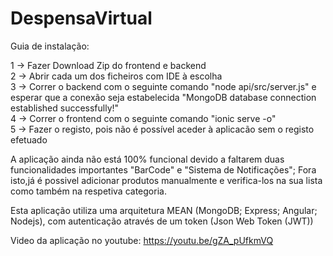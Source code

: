 # DespensaVirtual
Guia de instalação:

1 -> Fazer Download Zip do frontend e backend<br />
2 -> Abrir cada um dos ficheiros com IDE à escolha<br />
3 -> Correr o backend com o seguinte comando "node api/src/server.js" e esperar que a conexão seja estabelecida "MongoDB database connection established successfully!"<br />
4 -> Correr o frontend com o seguinte comando "ionic serve -o"<br />
5 -> Fazer o registo, pois não é possível aceder à aplicacão sem o registo efetuado<br />


A aplicação ainda não está 100% funcional devido a faltarem duas funcionalidades importantes "BarCode" e "Sistema de Notificações"; Fora isto,já é possivel adicionar produtos manualmente e verifica-los na sua lista como também na respetiva categoria.<br />

Esta aplicação utiliza uma arquitetura MEAN (MongoDB; Express; Angular; Nodejs), com autenticação através de um token (Json Web Token (JWT))<br />

Video da aplicação no youtube: https://youtu.be/gZA_pUfkmVQ


